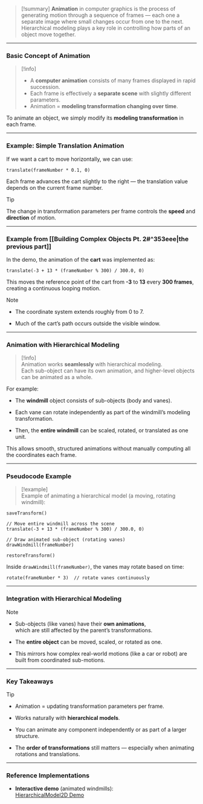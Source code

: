 
> [!summary]
**Animation** in computer graphics is the process of generating motion through a sequence of frames — each one a separate image where small changes occur from one to the next.  
Hierarchical modeling plays a key role in controlling how parts of an object move together.

---

### Basic Concept of Animation

> [!info]
> - A **computer animation** consists of many frames displayed in rapid succession.  
> - Each frame is effectively a **separate scene** with slightly different parameters.  
> - Animation = **modeling transformation changing over time**.

To animate an object, we simply modify its **modeling transformation** in each frame.

---

### Example: Simple Translation Animation

If we want a cart to move horizontally, we can use:

```text
translate(frameNumber * 0.1, 0)
````

Each frame advances the cart slightly to the right — the translation value depends on the current frame number.

> [!tip]  
> The change in transformation parameters per frame controls the **speed** and **direction** of motion.

---

### Example from [[Building Complex Objects Pt. 2#^353eee|the previous part]]

In the demo, the animation of the **cart** was implemented as:

```text
translate(-3 + 13 * (frameNumber % 300) / 300.0, 0)
```

This moves the reference point of the cart from **-3** to **13** every **300 frames**,  
creating a continuous looping motion.

> [!note]
> 
> - The coordinate system extends roughly from 0 to 7.
>     
> - Much of the cart’s path occurs outside the visible window.
>     

---

### Animation with Hierarchical Modeling

> [!info]  
> Animation works **seamlessly** with hierarchical modeling.  
> Each sub-object can have its own animation, and higher-level objects can be animated as a whole.

For example:

- The **windmill** object consists of sub-objects (body and vanes).
    
- Each vane can rotate independently as part of the windmill’s modeling transformation.
    
- Then, the **entire windmill** can be scaled, rotated, or translated as one unit.
    

This allows smooth, structured animations without manually computing all the coordinates each frame.

---

### Pseudocode Example

> [!example]  
> Example of animating a hierarchical model (a moving, rotating windmill):

```text
saveTransform()

// Move entire windmill across the scene
translate(-3 + 13 * (frameNumber % 300) / 300.0, 0)

// Draw animated sub-object (rotating vanes)
drawWindmill(frameNumber)

restoreTransform()
```

Inside `drawWindmill(frameNumber)`, the vanes may rotate based on time:

```text
rotate(frameNumber * 3)  // rotate vanes continuously
```

---

### Integration with Hierarchical Modeling

> [!note]
> 
> - Sub-objects (like vanes) have their **own animations**,  
>     which are still affected by the parent’s transformations.
>     
> - The **entire object** can be moved, scaled, or rotated as one.
>     
> - This mirrors how complex real-world motions (like a car or robot) are built from coordinated sub-motions.
>     

---

### Key Takeaways

> [!tip]
> 
> - Animation = updating transformation parameters per frame.
>     
> - Works naturally with **hierarchical models**.
>     
> - You can animate any component independently or as part of a larger structure.
>     
> - The **order of transformations** still matters — especially when animating rotations and translations.
>     

---

### Reference Implementations

- **Interactive demo** (animated windmills):  
    [HierarchicalModel2D Demo](https://math.hws.edu/eck/cs424/graphicsbook-1.4/source/canvas2d/HierarchicalModel2D.html)
    


